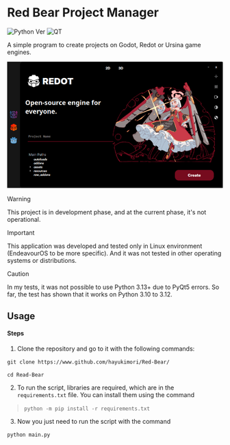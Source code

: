 # Red Bear Project Manager

![Python Ver](https://img.shields.io/badge/Python_3.12-blue?style=flat&logo=python&logoColor=white)
![QT](https://img.shields.io/badge/QT_5-green?style=flat&logo=qt&logoColor=white)

A simple program to create projects on Godot, Redot or Ursina game engines.

![image](screenshot.png)


> [!WARNING]
> This project is in development phase, and at the current phase, it's not operational.


> [!IMPORTANT]
> This application was developed and tested only in Linux environment (EndeavourOS to be more specific). And it was not tested in other operating systems or distributions.

> [!CAUTION]
> In my tests, it was not possible to use Python 3.13+ due to PyQt5 errors. So far, the test has shown that it works on Python 3.10 to 3.12.

## Usage
#### Steps
1. Clone the repository and go to it with the following commands:
```
git clone https://www.github.com/hayukimori/Red-Bear/
```
```
cd Read-Bear
```

2. To run the script, libraries are required, which are in the `requirements.txt` file. You can install them using the command 
> `python -m pip install -r requirements.txt`

3. Now you just need to run the script with the command

```
python main.py
```
